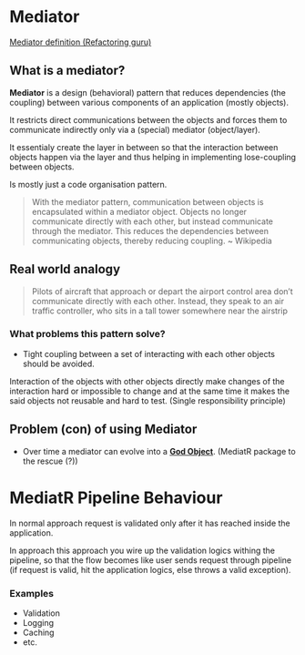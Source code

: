 # Mediator

[Mediator definition (Refactoring guru)](https://refactoring.guru/design-patterns/mediator)

## What is a mediator?

**Mediator** is a design (behavioral) pattern that reduces dependencies (the coupling) between various components of an application (mostly objects).

It restricts direct communications between the objects and forces them to communicate indirectly only via a (special) mediator (object/layer).

It essentialy create the layer in between so that the interaction between objects happen via the layer and thus helping in implementing lose-coupling between objects.

Is mostly just a code organisation pattern.

> With the mediator pattern, communication between objects is encapsulated within a mediator object. Objects no longer communicate directly with each other, but instead communicate through the mediator. This reduces the dependencies between communicating objects, thereby reducing coupling.
> ~ Wikipedia

## Real world analogy

> Pilots of aircraft that approach or depart the airport control area don’t communicate directly with each other. Instead, they speak to an air traffic controller, who sits in a tall tower somewhere near the airstrip

### What problems this pattern solve?

- Tight coupling between a set of interacting with each other objects should be avoided.

Interaction of the objects with other objects directly make changes of the interaction hard or impossible to change and at the same time it makes the said objects not reusable and hard to test. (Single responsibility principle)

## Problem (con) of using Mediator

- Over time a mediator can evolve into a **[God Object](https://en.wikipedia.org/wiki/God_object)**. (MediatR package to the rescue (?))

# MediatR Pipeline Behaviour

In normal approach request is validated only after it has reached inside the application.

In approach this approach you wire up the validation logics withing the pipeline, so that the flow becomes like user sends request through pipeline (if request is valid, hit the application logics, else throws a valid exception).

### Examples

- Validation
- Logging
- Caching
- etc.

